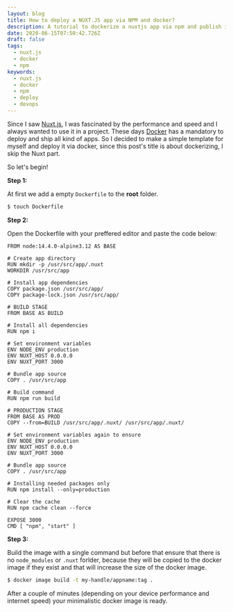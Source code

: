 ```yaml
---
layout: blog
title: How to deploy a NUXT.JS app via NPM and docker?
description: A tutorial to dockerize a nuxtjs app via npm and publish it
date: 2020-06-15T07:50:42.726Z
draft: false
tags:
  - nuxt.js
  - docker
  - npm
keywords:
  - nuxt.js
  - docker
  - npm
  - deploy
  - devops
---
```

Since I saw [Nuxt.js](https://nuxtjs.org/), I was fascinated by the performance and speed and I always wanted to use it in a project. These days [Docker](https://www.docker.com/) has a mandatory to deploy and ship all kind of apps. So I decided to make a simple template for myself and deploy it via docker, since this post's title is about dockerizing, I skip the Nuxt part.

So let's begin!

**Step 1:**

At first we add a empty `Dockerfile` to the **root** folder.

```bash 
$ touch Dockerfile
```

**Step 2:**

Open the Dockerfile with your preffered editor and paste the code below:

```docker
FROM node:14.4.0-alpine3.12 AS BASE

# Create app directory
RUN mkdir -p /usr/src/app/.nuxt
WORKDIR /usr/src/app

# Install app dependencies
COPY package.json /usr/src/app/
COPY package-lock.json /usr/src/app/

# BUILD STAGE
FROM BASE AS BUILD

# Install all dependencies
RUN npm i

# Set environment variables
ENV NODE_ENV production
ENV NUXT_HOST 0.0.0.0
ENV NUXT_PORT 3000

# Bundle app source
COPY . /usr/src/app

# Build command
RUN npm run build

# PRODUCTION STAGE
FROM BASE AS PROD
COPY --from=BUILD /usr/src/app/.nuxt/ /usr/src/app/.nuxt/

# Set environment variables again to ensure
ENV NODE_ENV production
ENV NUXT_HOST 0.0.0.0
ENV NUXT_PORT 3000

# Bundle app source
COPY . /usr/src/app

# Installing needed packages only
RUN npm install --only=production

# Clear the cache
RUN npm cache clean --force

EXPOSE 3000
CMD [ "npm", "start" ]

```

**Step 3:**

Build the image with a single command but before that ensure that there is no `node_modules` or `.nuxt` forlder, because they will be copied to the docker image if they exist and that will increase the size of the docker image.
```bash
$ docker image build -t my-handle/appname:tag .
```

After a couple of minutes (depending on your device performance and internet speed) your minimalistic docker image is ready.
